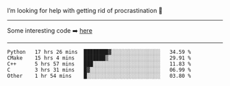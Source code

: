 I’m looking for help with getting rid of procrastination 🤔

-----

Some interesting code :arrow_right: [here](https://github.com/zhen8838/playground)

-----

<!--START_SECTION:waka-->
```text
Python   17 hrs 26 mins  ████████▓░░░░░░░░░░░░░░░░   34.59 % 
CMake    15 hrs 4 mins   ███████▒░░░░░░░░░░░░░░░░░   29.91 % 
C++      5 hrs 57 mins   ███░░░░░░░░░░░░░░░░░░░░░░   11.83 % 
C        3 hrs 31 mins   █▓░░░░░░░░░░░░░░░░░░░░░░░   06.99 % 
Other    1 hr 54 mins    █░░░░░░░░░░░░░░░░░░░░░░░░   03.80 % 
```
<!--END_SECTION:waka-->

<!--
**zhen8838/zhen8838** is a ✨ _special_ ✨ repository because its `README.md` (this file) appears on your GitHub profile.

Here are some ideas to get you started:

- 🔭 I’m currently working on ...
- 🌱 I’m currently learning ...
- 👯 I’m looking to collaborate on ...
 ...
- 💬 Ask me about ...
- 📫 How to reach me: ...
- 😄 Pronouns: ...
- ⚡ Fun fact: ...
-->
